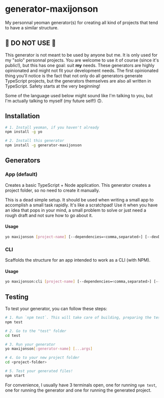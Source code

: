 # generator-maxijonson

My personnal yeoman generator(s) for creating all kind of projects that tend to have a similar structure.

## 🤚 DO NOT USE 🛑

This generator is not meant to be used by anyone but me. It is only used for my "solo" personnal projects. You are welcome to use it of course (since it's public!), but this has one goal: suit **my** needs. These generators are highly opinionated and might not fit your development needs. The first opinionated thing you'll notice is the fact that not only do all generators generate TypeScript projects, but the generators themselves are also all written in TypeScript. Safety starts at the very beginning!

Some of the language used below might sound like I'm talking to you, but I'm actually talking to myself (my future self!) 🙃.

## Installation

```bash
# 1. Install yeoman, if you haven't already
npm install -g yo

# 2. Install this generator
npm install -g generator-maxijonson
```

## Generators

### App (default)

Creates a basic TypeScript + Node application. This generator creates a project folder, so no need to create it manually.

This is a dead simple setup. It should be used when writing a small app to accomplish a small task rapidly. It's like a scratchpad! Use it when you have an idea that pops in your mind, a small problem to solve or just need a rough draft and not sure how to go about it.

#### Usage

```bash
yo maxijonson [project-name] [--dependencies=<comma,separated>] [--devDependencies=<comma,separated>]
```

### CLI

Scaffolds the structure for an app intended to work as a CLI (with NPM).

#### Usage

```bash
yo maxijonson:cli [project-name] [--dependencies=<comma,separated>] [--devDependencies=<comma,separated>]
```

## Testing

To test your generator, you can follow these steps:

```bash
# 1. Run `npm test`. This will take care of building, preparing the test folder and `npm link` the generator locally.
npm test

# 2. Go to the "test" folder
cd test

# 3. Run your generator
yo maxijonson[:generator-name] [...args]

# 4. Go to your new project folder
cd <project-folder>

# 5. Test your generated files!
npm start
```

For convenience, I usually have 3 terminals open, one for running `npm test`, one for running the generator and one for running the generated project.